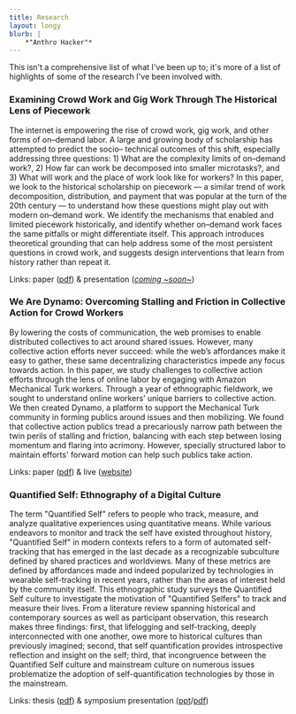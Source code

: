 ```yaml
---
title: Research
layout: longy
blurb: |
    *"Anthro Hacker"*
---
```



This isn't a comprehensive list of what I've been up to; it's more of a list of highlights of some of the research I've been involved with.

### Examining Crowd Work and Gig Work Through The Historical Lens of Piecework
The internet is empowering the rise of crowd work, gig work, and other forms of on–demand labor. A large and growing body of scholarship has attempted to predict the socio– technical outcomes of this shift, especially addressing three questions: 1) What are the complexity limits of on–demand work?, 2) How far can work be decomposed into smaller microtasks?, and 3) What will work and the place of work look like for workers? In this paper, we look to the historical scholarship on piecework — a similar trend of work decomposition, distribution, and payment that was popular at the turn of the 20th century — to understand how these questions might play out with modern on–demand work. We identify the mechanisms that enabled and limited piecework historically, and identify whether on–demand work faces the same pitfalls or might differentiate itself. This approach introduces theoretical grounding that can help address some of the most persistent questions in crowd work, and suggests design interventions that learn from history rather than repeat it.

Links: paper ([pdf][pieceworkPaper]) & presentation ([*coming ~soon~*][pieceworkPresentation])


### We Are Dynamo: Overcoming Stalling and Friction in Collective Action for Crowd Workers
By lowering the costs of communication, the web promises to enable distributed collectives to act around shared issues. However, many collective action efforts never succeed: while the web’s affordances make it easy to gather, these same decentralizing characteristics impede any focus towards action. In this paper, we study challenges to collective action efforts through the lens of online labor by engaging with Amazon Mechanical Turk workers. Through a year of ethnographic fieldwork, we sought to understand online workers’ unique barriers to collective action. We then created Dynamo, a platform to support the Mechanical Turk community in forming publics around issues and then mobilizing. We found that collective action publics tread a precariously narrow path between the twin perils of stalling and friction, balancing with each step between losing momentum and flaring into acrimony. However, specially structured labor to maintain efforts' forward motion can
help such publics take action.

Links: paper ([pdf][DynamoPaper]) & live ([website][DynamoSite])

### Quantified Self: Ethnography of a Digital Culture
The term "Quantified Self" refers to people who track, measure, and analyze qualitative experiences using quantitative means. While various endeavors to monitor and track the self have existed throughout history, "Quantified Self" in modern contexts refers to a form of automated self-tracking that has emerged in the last decade as a recognizable subculture defined by shared practices and worldviews. Many of these metrics are defined by affordances made and indeed popularized by technologies in wearable self-tracking in recent years, rather than the areas of interest held by the community itself. This ethnographic study surveys the Quantified Self culture to investigate the motivation of "Quantified Selfers" to track and measure their lives. From a literature review spanning historical and contemporary sources as well as participant observation, this research makes three findings: first, that lifelogging and self-tracking, deeply interconnected with one another, owe more to historical cultures than previously imagined; second, that self quantification provides introspective reflection and insight on the self; third, that incongruence between the Quantified Self culture and mainstream culture on numerous issues problematize the adoption of self-quantification technologies by those in the mainstream.

Links: thesis ([pdf][QSThesis]) & symposium presentation ([ppt][QSppt]/[pdf][QSpdf])

[pieceworkPaper]: /papers/chi/piecework/pn4226.pdf
[pieceworkPresentation]: #
[DynamoPaper]: /media/papers/p1621.pdf
[DynamoSite]: http://www.wearedynamo.org
[QSThesis]: /media/papers/quantified_self.pdf
[QSppt]: /media/presentations/QS.ppt
[QSpdf]: /media/presentations/QS.pdf
